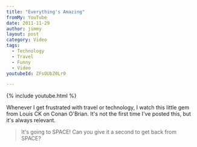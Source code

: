 ```yaml
---
title: "Everything's Amazing"
fromMy: YouTube
date: 2011-11-29
author: jimmy
layout: post
category: Video
tags:
  - Technology
  - Travel
  - Funny
  - Video
youtubeId: ZFsOUbZ0Lr0

---
```


{% include youtube.html %}

Whenever I get frustrated with travel or technology, I watch this little gem from Louis CK on Conan O'Brian. It's not the first time I've posted this, but it's always relevant. 

> It's going to SPACE! Can you give it a second to get back from SPACE? 

